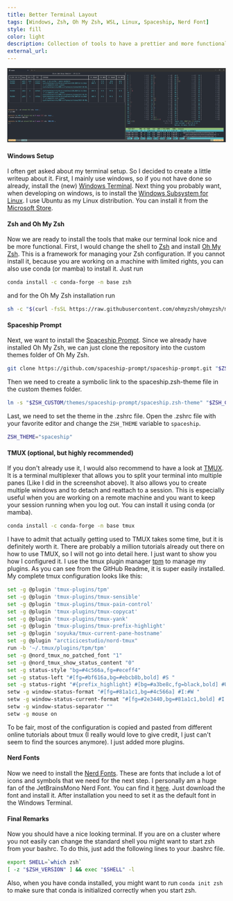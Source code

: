 ```yaml
---
title: Better Terminal Layout
tags: [Windows, Zsh, Oh My Zsh, WSL, Linux, Spaceship, Nerd Font]
style: fill
color: light
description: Collection of tools to have a prettier and more functional terminal.
external_url:
---
```


![Terminal](/assets/images/blog/terminal_setup/example_terminal.png)
<br>


#### Windows Setup
I often get asked about my terminal setup. So I decided to create a little writeup about it. 
First, I mainly use windows, so if you not have done so already, install the (new) 
[Windows Terminal](https://github.com/microsoft/terminal). Next thing you probably want, when developing on windows, is
to install the [Windows Subsystem for Linux](https://docs.microsoft.com/en-us/windows/wsl/install-win10). I use Ubuntu
as my Linux distribution. You can install it from the 
[Microsoft Store](https://www.microsoft.com/en-us/p/ubuntu/9nblggh4msv6?activetab=pivot:overviewtab).

#### Zsh and Oh My Zsh
Now we are ready to install the tools that make our terminal look nice and be more functional. First, I would change the
shell to [Zsh](https://www.zsh.org/) and install [Oh My Zsh](https://ohmyz.sh/). This is a framework for managing your
Zsh configuration. If you cannot install it, because you are working on a machine with limited rights, you can also
use conda (or mamba) to install it. Just run 

```bash
conda install -c conda-forge -n base zsh
```

and for the Oh My Zsh installation run

```bash
sh -c "$(curl -fsSL https://raw.githubusercontent.com/ohmyzsh/ohmyzsh/master/tools/install.sh)"
```

#### Spaceship Prompt
Next, we want to install the [Spaceship Prompt](https://spaceship-prompt.sh/). Since we already have installed
Oh My Zsh, we can just clone the repository into the custom themes folder of Oh My Zsh.

```bash
git clone https://github.com/spaceship-prompt/spaceship-prompt.git "$ZSH_CUSTOM/themes/spaceship-prompt" --depth=1
```

Then we need to create a symbolic link to the spaceship.zsh-theme file in the custom themes folder.

```bash
ln -s "$ZSH_CUSTOM/themes/spaceship-prompt/spaceship.zsh-theme" "$ZSH_CUSTOM/themes/spaceship.zsh-theme"
```

Last, we need to set the theme in the .zshrc file. Open the .zshrc file with your favorite editor and change the
`ZSH_THEME` variable to `spaceship`.

```bash
ZSH_THEME="spaceship"
```

#### TMUX (optional, but highly recommended)
If you don't already use it, I would also recommend to have a look at [TMUX](https://github.com/tmux/tmux/wiki). It is
a terminal multiplexer that allows you to split your terminal into multiple panes (Like I did in the screenshot above).
It also allows you to create multiple windows and to detach and reattach to a session. This is especially useful when
you are working on a remote machine and you want to keep your session running when you log out. You can install it
using conda (or mamba).

```bash
conda install -c conda-forge -n base tmux
```

I have to admit that actually getting used to TMUX takes some time, but it is definitely worth it. There are probably
a million tutorials already out there on how to use TMUX, so I will not go into detail here. I just want to show you 
how I configured it. I use the tmux plugin manager [tpm](https://github.com/tmux-plugins/tpm) to manage my plugins.
As you can see from the GitHub Readme, it is super easily installed. My complete tmux configuration looks like this:

```bash
set -g @plugin 'tmux-plugins/tpm'
set -g @plugin 'tmux-plugins/tmux-sensible'
set -g @plugin 'tmux-plugins/tmux-pain-control'
set -g @plugin 'tmux-plugins/tmux-copycat'
set -g @plugin 'tmux-plugins/tmux-yank'
set -g @plugin 'tmux-plugins/tmux-prefix-highlight'
set -g @plugin 'soyuka/tmux-current-pane-hostname'
set -g @plugin "arcticicestudio/nord-tmux"
run -b '~/.tmux/plugins/tpm/tpm'
set -g @nord_tmux_no_patched_font "1"
set -g @nord_tmux_show_status_content "0"
set -g status-style "bg=#4c566a,fg=#eceff4"
set -g status-left "#[fg=#bf616a,bg=#ebcb8b,bold] #S "
set -g status-right "#{prefix_highlight} #[bg=#a3be8c,fg=black,bold] #U #[bg=#ebcb8b,fg=#bf616a,bold] #h "
setw -g window-status-format "#[fg=#81a1c1,bg=#4c566a] #I:#W "
setw -g window-status-current-format "#[fg=#2e3440,bg=#81a1c1,bold] #I:#W "
setw -g window-status-separator ""
setw -g mouse on
```

To be fair, most of the configuration is copied and pasted from different online tutorials about tmux (I really would 
love to give credit, I just can't seem to find the sources anymore). I just added more plugins.

#### Nerd Fonts
Now we need to install the [Nerd Fonts](https://www.nerdfonts.com/). These are fonts that include a lot of icons and
symbols that we need for the next step. I personally am a huge fan of the JetBrainsMono Nerd Font. You can find it
[here](https://www.nerdfonts.com/font-downloads). Just download the font and install it. After installation you need
to set it as the default font in the Windows Terminal.

#### Final Remarks
Now you should have a nice looking terminal. If you are on a cluster where you not easily can change the standard shell
you might want to start zsh from your bashrc. To do this, just add the following lines to your .bashrc file.

```bash
export SHELL=`which zsh`
[ -z "$ZSH_VERSION" ] && exec "$SHELL" -l
```

Also, when you have conda installed, you might want to run `conda init zsh` to make sure that conda is initialized
correctly when you start zsh.